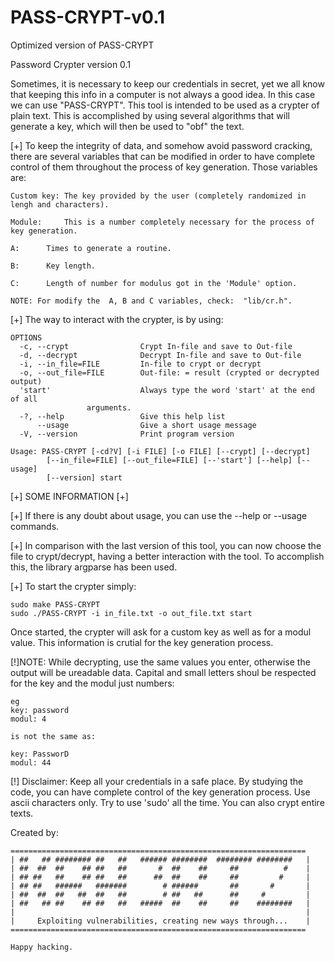 # PASS-CRYPT-v0.1

Optimized version of PASS-CRYPT

Password Crypter version 0.1

Sometimes, it is necessary to keep our credentials in secret, yet we all know that keeping this info in a 
computer is not always a good idea. In this case we can use "PASS-CRYPT". This tool is intended to be used as a 
crypter of plain text. This is accomplished by using several algorithms that will generate a key, which 
will then be used to "obf" the text.

[+] To keep the integrity of data, and somehow avoid password cracking, there are several variables that can be
modified in order to have complete control of them throughout the process of key generation. Those variables are:

    Custom key:	The key provided by the user (completely randomized in lengh and characters).
   
    Module:	    This is a number completely necessary for the process of key generation.
    
    A:	    Times to generate a routine. 
    
    B: 	    Key length.
    
    C:	    Length of number for modulus got in the 'Module' option.

	NOTE: For modify the  A, B and C variables, check:  "lib/cr.h".    


[+] The way to interact with the crypter, is by using:

	OPTIONS
	  -c, --crypt                Crypt In-file and save to Out-file
	  -d, --decrypt              Decrypt In-file and save to Out-file
	  -i, --in_file=FILE         In-file to crypt or decrypt
	  -o, --out_file=FILE        Out-file: = result (crypted or decrypted output)
	  'start'                    Always type the word 'start' at the end of all
				     arguments.
	  -?, --help                 Give this help list
	      --usage                Give a short usage message
	  -V, --version              Print program version

	Usage: PASS-CRYPT [-cd?V] [-i FILE] [-o FILE] [--crypt] [--decrypt]
		    [--in_file=FILE] [--out_file=FILE] [--'start'] [--help] [--usage]
		    [--version] start


[+] SOME INFORMATION [+]


[+] If there is any doubt about usage, you can use the --help or --usage commands.

[+] In comparison with the last version of this tool, you can now choose the file to crypt/decrypt,
having a better interaction with the tool. To accomplish this, the library argparse has been used.

[+] To start the crypter simply:

    sudo make PASS-CRYPT
    sudo ./PASS-CRYPT -i in_file.txt -o out_file.txt start

Once started, the crypter will ask for a custom key as well as for a modul value. This information is crutial
for the key generation process.

[!]NOTE: While decrypting, use the same values you enter, otherwise the output will be ureadable data. 
Capital and small letters shoul be respected for the key and the modul just numbers:

	eg
	key: password
	modul: 4
	
	is not the same as:
	
	key: PassworD
	modul: 44


[!] Disclaimer: Keep all your credentials in a safe place. By studying the code, you can have complete control of the
            key generation process. Use ascii characters only. Try to use 'sudo' all the time. You can also crypt 
	    entire texts.

Created by: 

	==================================================================
	| ##   ## ######## ##   ##   ###### ########  ######## ########   |
	| ##  ##  ##    ## ##   ##       #  ##    ##     ##          #    |
	| ## ##   ##    ## ##   ##      ##  ##    ##     ##         #     |
	| ## ##   ######   #######        # ######       ##       #       |
	| ##  ##  ##   ##  ##   ##        # ##   ##      ##     #         |
	| ##   ## ##    ## ##   ##   #####  ##    ##     ##    ########   |
	|                                                                 |
	|     Exploiting vulnerabilities, creating new ways through...    |
	==================================================================
	
	Happy hacking.
